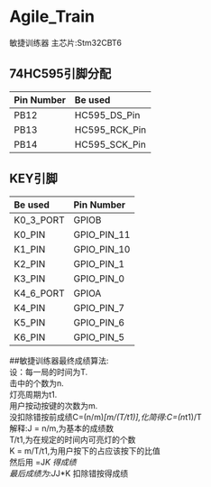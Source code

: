 # Agile_Train
敏捷训练器 
主芯片:Stm32CBT6  
## 74HC595引脚分配  
|Pin Number   |Be used  |  
|:----------  |:------  |  
|PB12          |HC595_DS_Pin     |  
|PB13          |HC595_RCK_Pin |  
|PB14          |HC595_SCK_Pin |  
## KEY引脚  
 |Be used   |Pin Number   |  
|:----------  |:------  |
 |K0_3_PORT	|GPIOB|
 |K0_PIN|		GPIO_PIN_11|
 |K1_PIN		|GPIO_PIN_10|
 |K2_PIN|		GPIO_PIN_1|
 |K3_PIN		|GPIO_PIN_0|
 |K4_6_PORT	|GPIOA|
| K4_PIN		|GPIO_PIN_7|
 |K5_PIN		|GPIO_PIN_6|
 |K6_PIN		|GPIO_PIN_5|  
 
##敏捷训练器最终成绩算法:  
 设：每一局的时间为T.  
	击中的个数为n.  
	灯亮周期为t1.  
	用户按动按键的次数为m.  
没扣除错按前成绩C=(n/m)*[m/(T/t1)],化简得:C=(n*t1)/T  
解释:J = n/m,为基本的成绩数  
	 T/t1,为在规定的时间内可亮灯的个数  
	 K = m/T/t1,为用户按下的占应该按下的比值  
	 然后用  =J*K 得成绩  
	 最后成绩为:J*J*K  扣除错按得成绩  